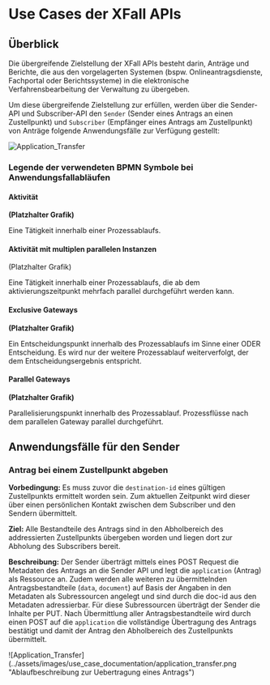 # Use Cases der XFall APIs

## Überblick

Die übergreifende Zielstellung der XFall APIs besteht darin, Anträge und Berichte, die aus den vorgelagerten Systemen (bspw. Onlineantragsdienste, Fachportal oder Berichtssysteme) in die elektronische Verfahrensbearbeitung der Verwaltung zu übergeben.

Um diese übergreifende Zielstellung zur erfüllen, werden über die Sender-API und Subscriber-API den `Sender` (Sender eines Antrags an einen Zustellpunkt) und `Subscriber` (Empfänger eines Antrags am Zustellpunkt) von Anträge folgende Anwendungsfälle zur Verfügung gestellt:

![Application_Transfer](https://raw.githubusercontent.com/fiep-poc/fiep-poc/documentation/assets/images/use_case_documentation/Use_Case_Diagramm.png?token=AOHBJRKJHOP6P3QZ4BKPMXK6QNDHU "Use Case Diagramm der XFall APIs")



### Legende der verwendeten BPMN Symbole bei Anwendungsfallabläufen

#### Aktivität

**(Platzhalter Grafik)**

Eine Tätigkeit innerhalb einer Prozessablaufs.

#### Aktivität mit multiplen parallelen Instanzen

(Platzhalter Grafik)

Eine Tätigkeit innerhalb einer Prozessablaufs, die ab dem aktivierungszeitpunkt mehrfach parallel durchgeführt werden kann.

#### Exclusive Gateways

**(Platzhalter Grafik)**

Ein Entscheidungspunkt innerhalb des Prozessablaufs im Sinne einer ODER Entscheidung. Es wird nur der weitere Prozessablauf weiterverfolgt, der dem Entscheidungsergebnis entspricht.

#### Parallel Gateways

**(Platzhalter Grafik)**

Parallelisierungspunkt innerhalb des Prozessablauf. Prozessflüsse nach dem parallelen Gateway parallel durchgeführt.

## Anwendungsfälle für den Sender

### Antrag bei einem Zustellpunkt abgeben

**Vorbedingung:** Es muss zuvor die `destination-id` eines gültigen Zustellpunkts ermittelt worden sein. Zum aktuellen Zeitpunkt wird dieser über einen persönlichen Kontakt zwischen dem Subscriber und den Sendern übermittelt. 

**Ziel:** Alle Bestandteile des Antrags sind in den Abholbereich des addressierten Zustellpunkts übergeben worden und liegen dort zur Abholung des Subscribers bereit.

**Beschreibung:** Der Sender überträgt mittels eines POST Request die Metadaten des Antrags an die Sender API und legt die `application` (Antrag) als Ressource an. Zudem werden alle weiteren zu übermittelnden Antragsbestandteile (`data`, `document`) auf Basis der Angaben in den Metadaten als Subressourcen angelegt und sind durch die doc-id aus den Metadaten adressierbar. Für diese Subressourcen überträgt der Sender die Inhalte per PUT. Nach Übermittlung aller Antragsbestandteile wird durch einen POST auf die `application` die vollständige Übertragung des Antrags bestätigt und damit der Antrag den Abholbereich des Zustellpunkts übermittelt.

![Application_Transfer] (../assets/images/use_case_documentation/application_transfer.png "Ablaufbeschreibung zur Uebertragung eines Antrags")

